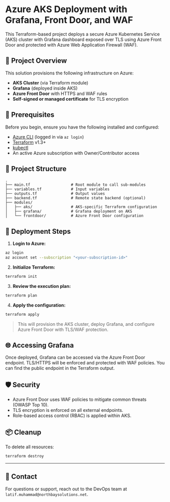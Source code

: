 
# Azure AKS Deployment with Grafana, Front Door, and WAF

This Terraform-based project deploys a secure Azure Kubernetes Service (AKS) cluster with Grafana dashboard exposed over TLS using Azure Front Door and protected with Azure Web Application Firewall (WAF).

## 📌 Project Overview

This solution provisions the following infrastructure on Azure:

- **AKS Cluster** (via Terraform module)
- **Grafana** (deployed inside AKS)
- **Azure Front Door** with HTTPS and WAF rules
- **Self-signed or managed certificate** for TLS encryption

## 🔧 Prerequisites

Before you begin, ensure you have the following installed and configured:

- [Azure CLI](https://learn.microsoft.com/en-us/cli/azure/install-azure-cli) (logged in via `az login`)
- [Terraform](https://developer.hashicorp.com/terraform/downloads) v1.3+
- [kubectl](https://kubernetes.io/docs/tasks/tools/)
- An active Azure subscription with Owner/Contributor access

## 📁 Project Structure

```
.
├── main.tf                  # Root module to call sub-modules
├── variables.tf             # Input variables
├── outputs.tf               # Output values
├── backend.tf               # Remote state backend (optional)
├── modules/
│   ├── aks/                 # AKS-specific Terraform configuration
│   ├── grafana/             # Grafana deployment on AKS
│   └── frontdoor/           # Azure Front Door configuration
```

## 🚀 Deployment Steps

1. **Login to Azure:**

```bash
az login
az account set --subscription "<your-subscription-id>"
```

2. **Initialize Terraform:**

```bash
terraform init
```

3. **Review the execution plan:**

```bash
terraform plan
```

4. **Apply the configuration:**

```bash
terraform apply
```

> This will provision the AKS cluster, deploy Grafana, and configure Azure Front Door with TLS/WAF protection.

## 🌐 Accessing Grafana

Once deployed, Grafana can be accessed via the Azure Front Door endpoint. TLS/HTTPS will be enforced and protected with WAF policies. You can find the public endpoint in the Terraform output.

## 🛡️ Security

- Azure Front Door uses WAF policies to mitigate common threats (OWASP Top 10).
- TLS encryption is enforced on all external endpoints.
- Role-based access control (RBAC) is applied within AKS.

## 📦 Cleanup

To delete all resources:

```bash
terraform destroy
```

---

## 📮 Contact

For questions or support, reach out to the DevOps team at `latif.muhammad@northbaysolutions.net`.
